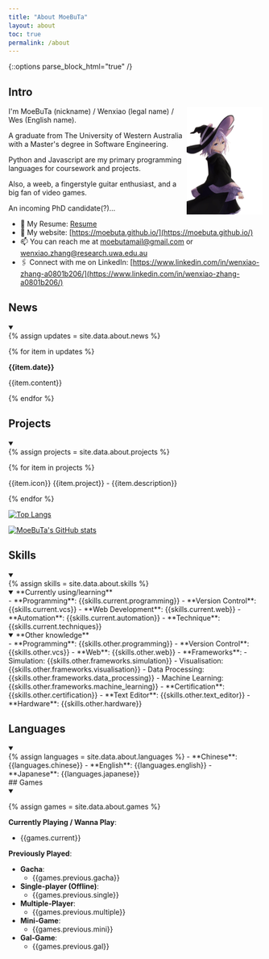 ```yaml
---
title: "About MoeBuTa"
layout: about
toc: true
permalink: /about
---
```


{::options parse_block_html="true" /}


## Intro

<a href="https://moebuta.github.io/" >
<img align='right' src='/assets/source/anime/image/elaina.png' width="150" height="auto" >
</a>


I'm MoeBuTa (nickname) / Wenxiao (legal name) / Wes (English name).

A graduate from The University of Western Australia with a Master's degree in Software Engineering.

Python and Javascript are my primary programming languages for coursework and projects.

Also, a weeb, a fingerstyle guitar enthusiast, and a big fan of video games.

An incoming PhD candidate(?)...

- 📄 My Resume: [Resume](/assets/materials/Resume/Resume.pdf)
- 🔗 My website: [https://moebuta.github.io/](https://moebuta.github.io/)
- 📫 You can reach me at [moebutamail@gmail.com](moebutamail@gmail.com) or [wenxiao.zhang@research.uwa.edu.au](wenxiao.zhang@research.uwa.edu.au)
- 🖇️ Connect with me on LinkedIn: [https://www.linkedin.com/in/wenxiao-zhang-a0801b206/](https://www.linkedin.com/in/wenxiao-zhang-a0801b206/)


## News

<details open markdown="1">
<summary></summary>
{% assign updates = site.data.about.news %}

{% for item in updates %}

<div class="{{item.theme}}" markdown="1">

<b><i class="fas fa-fw fa-lightbulb"></i>{{item.date}}</b>

{{item.content}}

</div>

{% endfor %}

</details>


## Projects

<details open markdown="1">
<summary></summary>
{% assign projects = site.data.about.projects %}

{% for item in projects %}

{{item.icon}} {{item.project}} - {{item.description}}

{% endfor %}


[![Top Langs](https://github-readme-stats.vercel.app/api/top-langs/?username=MoeBuTa&layout=compact&theme=tokyonight&card_width=500&langs_count=10)](https://github.com/MoeBuTa/github-readme-stats)

[![MoeBuTa's GitHub stats](https://github-readme-stats.vercel.app/api?username=MoeBuTa&theme=tokyonight&rank_icon=github&card_width=500)](https://github.com/MoeBuTa/github-readme-stats)

</details>

## Skills

<details open markdown="1">
<summary></summary>
{% assign skills = site.data.about.skills %}

<details open markdown="1">
<summary> **Currently using/learning**
</summary>
 - **Programming**: {{skills.current.programming}}
 - **Version Control**: {{skills.current.vcs}}
 - **Web Development**: {{skills.current.web}}
 - **Automation**: {{skills.current.automation}}
 - **Technique**: {{skills.current.techniques}}
</details>


<details open markdown="1">
<summary> **Other knowledge**
</summary>
 - **Programming**: {{skills.other.programming}}
 - **Version Control**: {{skills.other.vcs}}
 - **Web**: {{skills.other.web}}
 - **Frameworks**: 
   - Simulation: {{skills.other.frameworks.simulation}}
   - Visualisation: {{skills.other.frameworks.visualisation}}
   - Data Processing: {{skills.other.frameworks.data_processing}}
   - Machine Learning: {{skills.other.frameworks.machine_learning}}
 - **Certification**: {{skills.other.certification}}
 - **Text Editor**: {{skills.other.text_editor}}
 - **Hardware**: {{skills.other.hardware}}
</details>

</details>

## Languages
<details open markdown="1">
<summary></summary>
{% assign languages = site.data.about.languages %}
- **Chinese**: {{languages.chinese}}
- **English**: {{languages.english}}
- **Japanese**: {{languages.japanese}}
</details>
## Games

<details open markdown="1">
<summary></summary>

{% assign games = site.data.about.games %}

**Currently Playing / Wanna Play**:
 - {{games.current}}

**Previously Played**:
 - **Gacha**:
   - {{games.previous.gacha}}
 - **Single-player (Offline)**:
   - {{games.previous.single}}
 - **Multiple-Player**:
   - {{games.previous.multiple}}
 - **Mini-Game**:
   - {{games.previous.mini}}
 - **Gal-Game**:
   - {{games.previous.gal}}
</details>

 
[UWA]: https://www.uwa.edu.au/
[AWS]: https://www.credly.com/badges/82057be6-157e-4f61-9707-8d84f519eef7/linked_in_profile
